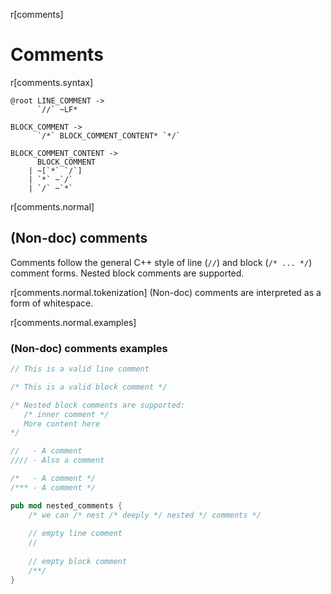 r[comments]
# Comments

r[comments.syntax]
```grammar,lexer
@root LINE_COMMENT ->
      `//` ~LF*

BLOCK_COMMENT ->
      `/*` BLOCK_COMMENT_CONTENT* `*/`

BLOCK_COMMENT_CONTENT ->
      BLOCK_COMMENT
    | ~[`*` `/`]
    | `*` ~`/`
    | `/` ~`*`
```

r[comments.normal]
## (Non-doc) comments

Comments follow the general C++ style of line (`//`) and
block (`/* ... */`) comment forms. Nested block comments are supported.

r[comments.normal.tokenization]
(Non-doc) comments are interpreted as a form of whitespace.

r[comments.normal.examples]
### (Non-doc) comments examples

```rust
// This is a valid line comment

/* This is a valid block comment */

/* Nested block comments are supported:
   /* inner comment */
   More content here
*/

//   - A comment  
//// - Also a comment

/*   - A comment */
/*** - A comment */

pub mod nested_comments {
    /* we can /* nest /* deeply */ nested */ comments */
    
    // empty line comment
    //
    
    // empty block comment
    /**/
}
```
